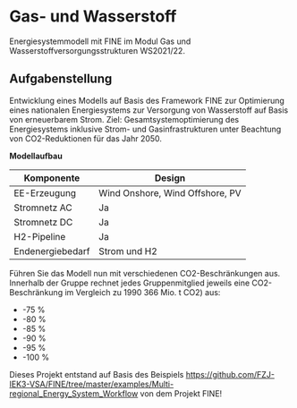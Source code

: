 # Gas- und Wasserstoff
Energiesystemmodell mit FINE im Modul Gas und Wasserstoffversorgungsstrukturen WS2021/22.

## Aufgabenstellung
Entwicklung eines Modells auf Basis des Framework FINE zur Optimierung eines nationalen Energiesystems zur Versorgung von Wasserstoff auf Basis von erneuerbarem Strom.
Ziel: Gesamtsystemoptimierung des Energiesystems inklusive Strom- und Gasinfrastrukturen unter Beachtung von CO2-Reduktionen für das Jahr 2050.

**Modellaufbau**

| Komponente | Design |
| ---------- | ------ |
| EE-Erzeugung | Wind Onshore, Wind Offshore, PV |
| Stromnetz AC | Ja |
| Stromnetz DC | Ja |
| H2-Pipeline | Ja |
| Endenergiebedarf | Strom und H2 |

Führen Sie das Modell nun mit verschiedenen CO2-Beschränkungen aus. Innerhalb der Gruppe rechnet jedes Gruppenmitglied jeweils eine CO2-Beschränkung im Vergleich zu 1990 366 Mio. t CO2) aus: 
- -75 % 
- -80 % 
- -85 % 
- -90 % 
- -95 % 
- -100 % 


Dieses Projekt entstand auf Basis des Beispiels
https://github.com/FZJ-IEK3-VSA/FINE/tree/master/examples/Multi-regional_Energy_System_Workflow
von dem Projekt FINE!